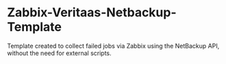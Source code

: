 # Zabbix-Veritaas-Netbackup-Template
Template created to collect failed jobs via Zabbix using the NetBackup API, without the need for external scripts.
